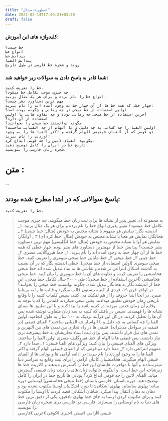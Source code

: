```yaml
---
title: "اسطوره-مثال"
date: 2021-02-14T17:49:21+03:30
draft: false
---
```


### کلیدواژه های این آموزش:
	خط چیست؟
    انواع خط
    پیدایش خط
    پیدایش الفبا
    روند و شجره خط فارسی در طول تاریخ
### شما قادر به پاسخ دادن به سوالات زیر خواهید شد:
	خط را تعریف کنید.
    چه چیزی موجب تکامل خط میشود؟
    انواع خط را نام برده و برای هر یک مثال بزنید.
    مهم ترین دستاورد بشر چیست؟
    چهار خطی که همه خط ها از آن چهار خط به وجود آمده اند را نام ببرید:
    اولین استفاده از خط میخی در چه زمانی و چگونه بوده است؟
    آخرین استفاده از خط میخی چه زمانی بوده و چه تفاوت هایی با اولین استفاده از آن دارد؟
    چگونه توانستند خط میخی را بخوانند؟
    اولین الفبا را چه کسانی به چه دلیل و با الهام از چه الفبایی ساختند؟
    دو قومی که از الفبای فینیقی الهام گرفته و اکثر الفبا ها را به وجود آوردند را نام ببرید:
    بگویید الفبای لاتین را چه قومی ابداع کرد.
    تاریخ خط در ایران را کامل توضیح دهید.
    شجره زبان فارسی را بنویسید.
# متن :
...
## پاسخ سوالاتی که در ابتدا مطرح شده بودند:
	خط را تعریف کنید.
   > به مجموعه ای تغییر پذیر از نشانه ها برای ثبت زبان خط میگویند.
    چه چیزی موجب تکامل خط میشود؟
   تغییر پذیری
    انواع خط را نام برده و برای هر یک مثال بزنید.
   ۱_ اندیشه نگار: نمایش هر مفهوم با نشانه مختص به خودش (مثال: خط چینی)
   ۲       _ هجانگار: نمایش هر هجا با نشانه مختص به خودش (مثال: خط کره ای)
   ۳      _ آوانگار: نمایش هر آوا با نشانه مختص به خودش (مثال: خط انگلیسی)
    مهم ترین دستاورد بشر چیست؟
   پیدایش خط از مهمترین دستاورد های بشر بوده.
    چهار خطی که همه خط ها از آن چهار خط به وجود آمده اند را نام ببرید:
   ۱_ خط هیروگلایف مصری
   ۲_ خط چینی
   ۳_ خط میخی
   ۴_ خط مایایی
    خط میخی سومری را تعریف کنید.
   خط میخی سومری (اولین استفاده از خط میخی): خطی اندیشه نگار که در آن نسبت به گذشته اشکال انتزاعی تر شده و نقاشی ها به نماد تبدیل شده اند
    خط میخی هخامنشی را تعریف کرده و تفاوت های آن با خط سومری را بیان کنید.
   خط میخی هخامنشی (آخرین استفاده از خط میخی): طی ۳۰۰۰ سال تکامل خط میخی، این خط از اندیشه نگار به هجانگار تبدیل شده.
    چگونه توانستند خط میخی را بخوانند؟
   در اواخر قرن ۱۹، فردی از کتیبه بیستون قالب میگیرد و قالب ها را به بریتانیا میبرد. در آنجا ابتدا حروف را از هم تفکیک می کنند، سپس کلمات کتیبه را با وقایع تاریخی زمان خودش تطبیق میدادند، یعنی سعی میکردند کلماتی را که با توجه به وقایع آن زمان 
   حدس میزدند در کتیبه باشد را پیدا کنند و با این تطبیق ها معنای نشانه ها را فهمیدند. سپس در یافتند که کتیبه به سه زبان متفاوت نوشته شده پس آن ها را تحلیل کردند. در کل این فرآیند نزدیک به ۱۰۰ سال به طول انجامید.
    اولین الفبا را چه کسانی به چه دلیل و با الهام از چه الفبایی ساختند؟
   الفبای فنیقی (در فنیقیه در سواحل مدیترانه): فنیقی ها در راه تجاری بین تمدن های بین النهرین و تمدن های نیل قرار داشتند، پس برای ثبت اسناد تجاریشان به خط پیشرفته تری نیاز داشتند. پس فنیقی ها با الهام از خط هیروگلیف مصری اولین الفبا را 
   ساختند.
    ویژگی های الفبای فینیقی را بیان کنید:
   ویژگی های الفبا فنیقی:
   ۱_ صدا دارد
   ۲_ مفهوم انتزاعی دارد
   ۳_ معنا دارد
    دو قومی که از الفبای فینیقی الهام گرفته و اکثر الفبا ها را به وجود آوردند را نام ببرید:
   در ادامه آرامی ها و یونانی ها از الفبای فنیقی الهام میگیرند. هخامنشیان کاتبان آرامی را برای ثبت وقایع به سراسر دنیا میفرستادند و آنها با مهاجرت هایشان این خط را گسترش میدهند و اکثریت خط ها زیرشاخه این خط است، و اینگونه خانواده زبان های با 
   ریشه زبان فینیقی گسترش میابد.
    الفبای لاتین را چه قومی ابداع کرد؟
   یونانی ها
     تاریخ خط در ایران را کامل توضیح دهید.
   دوره باستان:
   > فارسی باستان (خط میخی هخامنشی)
   > اوستایی
   دوره میانه:
   > پهلوی ساسانی
   >پهلوی اشکانی: تا دوره اشکانیان اوستا مکتوب نشده بود و دهان به دهان انتقال پیدا میکرد. شاهان اشکانی قصد کردند تا اوستا را مکتوب کنند و برای مکتوب کردن اوستا به جای خط پهلوی نادقیق، یکی از دقیق ترین خط های دنیا به نام اوستایی را
   میسازند.
   فارسی نو:
   > فارسی دری
    شجره زبان فارسی را بنویسید.    
فنیقی 》آرامی 》نبطی 》حیری 》کوفی 》عربی 》فارسی
